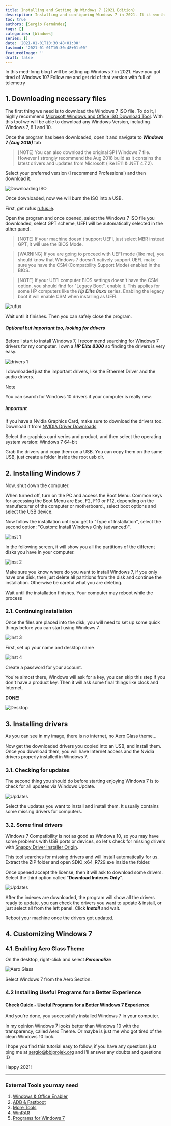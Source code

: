 ```yaml
---
title: Installing and Setting Up Windows 7 (2021 Edition)
description: Installing and configuring Windows 7 in 2021. It it worth it?
toc: true
authors: [Sergio Fernández]
tags: []
categories: [Windows]
series: []
date: '2021-01-01T10:30:48+01:00'
lastmod: '2021-01-01T10:30:48+01:00'
featuredImage: ''
draft: false
---
```

In this med-long blog I will be setting up Windows 7 in 2021. Have you got tired of Windows 10? Follow me and get rid of that version with full of telemetry

## 1. Downloading necessary files

The first thing we need is to download the Windows 7 ISO file. To do it, I highly recommend [Microsoft Windows and Office ISO Download Tool](https://www.heidoc.net/joomla/technology-science/microsoft/67-microsoft-windows-and-office-iso-download-tool). With this tool we will be able to download any Windows Version, including Windows 7, 8.1 and 10.

Once the program has been downloaded, open it and navigate to ***Windows 7 (Aug 2018)*** tab

> [NOTE]
> You can also download the original SP1 Windows 7 file. However I strongly recommend the Aug 2018 build as it contains the latest drivers and updates from Microsoft (like IE11 & .NET 4.7.2).

Select your preferred version (I recommend Professional) and then download it.

<img src="/posts/images/one.png" alt="Downloading ISO" >

Once downloaded, now we will burn the ISO into a USB.

First, get rufus [rufus.ie](https://rufus.ie).

Open the program and once opened, select the Windows 7 ISO file you downloaded, select GPT scheme, UEFI will be automatically selected in the other panel.

> [NOTE]
> If your machine doesn't support UEFI, just select MBR instead GPT, it will use the BIOS Mode.

> [WARNING]
> If you are going to proceed with UEFI mode (like me), you should know that Windows 7 doesn't natively support UEFI, make sure you have the CSM (Compatbility Support Mode) enabled in the BIOS.

> [NOTE]
> If your UEFI computer BIOS settings doesn't have the CSM option, you should find for "Legacy Boot", enable it. This applies for some HP computers like the ***Hp Elite 8xxx*** series. Enabling the legacy boot it will enable CSM when installing as UEFI.

<img src="/posts/images/two.png" alt="rufus" >

Wait until it finishes. Then you can safely close the program.

##### Optional but important too, looking for drivers

Before I start to install Windows 7, I recommend searching for Windows 7 drivers for my computer. I own a ***HP Elite 8300*** so finding the drivers is very easy.

<img src="/posts/images/three.png" alt="drivers 1" >

I downloaded just the important drivers, like the Ethernet Driver and the audio drivers.

> [!NOTE]
> You can search for Windows 10 drivers if your computer is really new.

##### Important
If you have a Nvidia Graphics Card, make sure to download the drivers too. Download it from [NVIDIA Driver Downloads](https://www.nvidia.com/Download/index.aspx)

Select the graphics card series and product, and then select the operating system version: Windows 7 64-bit

Grab the drivers and copy them on a USB. You can copy them on the same USB, just create a folder inside the root usb dir.

## 2. Installing Windows 7

Now, shut down the computer.

When turned off, turn on the PC and access the Boot Menu. Common keys for accessing the Boot Menu are Esc, F2, F10 or F12, depending on the manufacturer of the computer or motherboard., select boot options and select the USB device.

Now follow the installation until you get to "Type of Installation", select the second option: "Custom: Install Windows Only (advanced)".

<img src="/posts/images/inst1.png" alt="inst 1" >


In the following screen, it will show you all the partitions of the different disks you have in your computer.

<img src="/posts/images/inst2.png" alt="inst 2" >

Make sure you know where do you want to install Windows 7, if you only have one disk, then just delete all partitions from the disk and continue the installation. Otherwise be careful what you are deleting.

Wait until the installation finishes. Your computer may reboot while the process

### 2.1. Continuing installation

Once the files are placed into the disk, you will need to set up some quick things before you can start using Windows 7.

<img src="https://petri.com/wp-content/uploads/sites/3/install_win7_9-533x400.png" alt="inst 3" >

First, set up your name and desktop name

<img src="https://petri.com/wp-content/uploads/sites/3/install_win7_10-533x400.png" alt="inst 4" >

Create a password for your account.

You're almost there, Windows will ask for a key, you can skip this step if you don't have a product key. Then it will ask some final things like clock and Internet.

**DONE!**

<img src="/posts/images/initial.png" alt="Desktop" >

## 3. Installing drivers
As you can see in my image, there is no internet, no Aero Glass theme...

Now get the downloaded drivers you copied into an USB, and install them. Once you download them, you will have Internet access and the Nvidia drivers properly installed in Windows 7.

### 3.1. Checking for updates
The second thing you should do before starting enjoying Windows 7 is to check for all updates via Windows Update.

<img src="/posts/images/upd.png" alt="Updates" >

Select the updates you want to install and install them. It usually contains some missing drivers for computers.

### 3.2. Some final drivers
Windows 7 Compatibility is not as good as Windows 10, so you may have some problems with USB ports or devices, so let's check for missing drivers with [Snappy Driver Installer Origin](https://www.snappy-driver-installer.org/download/).

This tool searches for missing drivers and will install automatically for us. Extract the ZIP folder and open SDIO_x64_R729.exe inside the folder.

Once opened accept the license, then it will ask to download some drivers. Select the third option called "**Download Indexes Only**".

<img src="/posts/images/snappy1.png" alt="Updates" >

After the indexes are downloaded, the program will show all the drivers ready to update, you can check the drivers you want to update & install, or just select all from the left panel. Click ***Install*** and wait.

Reboot your machine once the drivers got updated.

## 4. Customizing Windows 7

### 4.1. Enabling Aero Glass Theme

On the desktop, right-click and select ***Personalize***

<img src="/posts/images/aero.png" alt="Aero Glass" >

Select Windows 7 from the Aero Section.

### 4.2 Installing Useful Programs for a Better Experience
#### Check [Guide - Useful Programs for a Better Windows 7 Experience](/posts/programs7/)

And you're done, you successfully installed Windows 7 in your computer.

In my opinion Windows 7 looks better than Windows 10 with the transparency, called Aero Theme. Or maybe is just me who got tired of the clean Windows 10 look.

I hope you find this tutorial easy to follow, if you have any questions just ping me at [sergio@bbjprojek.org](mailto:sergio@bbjprojek.org) and I'll answer any doubts and questions :D

Happy 2021!

-----------

### External Tools you may need

1. [Windows & Office Enabler](https://wiki.bbjprojek.org/#/more/windows?id=office)
2. [ADB & Fastboot](https://wiki.bbjprojek.org/#//more/windows?id=adb-amp-fastboot)
3. [More Tools](https://wiki.bbjprojek.org/#//more/windows?id=more-useful-programs)
4. [WinRAR](https://wiki.bbjprojek.org/#//more/windows?id=winrar)
5. [Programs for Windows 7](/posts/programs7/)
